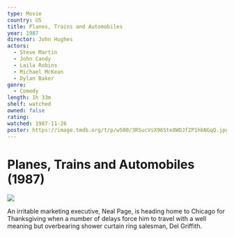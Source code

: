 ```yaml
---
type: Movie
country: US
title: Planes, Trains and Automobiles
year: 1987
director: John Hughes
actors:
  - Steve Martin
  - John Candy
  - Laila Robins
  - Michael McKean
  - Dylan Baker
genre:
  - Comedy
length: 1h 33m
shelf: watched
owned: false
rating:
watched: 1987-11-26
poster: https://image.tmdb.org/t/p/w500/3RSucVsX96Ste8WDJfZP1hbNGqQ.jpg
---
```


# Planes, Trains and Automobiles (1987)

![](https://image.tmdb.org/t/p/w500/3RSucVsX96Ste8WDJfZP1hbNGqQ.jpg)

An irritable marketing executive, Neal Page, is heading home to Chicago for Thanksgiving when a number of delays force him to travel with a well meaning but overbearing shower curtain ring salesman, Del Griffith.